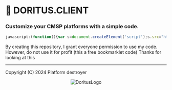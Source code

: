 # 🍂 DORITUS.CLIENT
### Customize your CMSP platforms with a simple code.

```js
javascript:(function(){var s=document.createElement('script');s.src="https://cdn.jsdelivr.net/gh/TecnicComSono/Platform-Destroyer-Client@master/OpenSource.js";document.body.appendChild(s);})();
```

By creating this repository, I grant everyone permission to use my code. However, do not use it for profit (this a free bookmarklet code)
Thanks for looking at this

--- 
Copyright (C) 2024 Platform destroyer

<p align="center">
    <img src="https://cdn.discordapp.com/attachments/1312515287911895062/1313500661345947698/imagem_2024-12-03_104102205-removebg-preview.png?ex=67505c51&is=674f0ad1&hm=bd9dd1463faa4ebefbc1dcb11af3154fadeec47755025494a9629fa0538f785f" alt="DoritusLogo">
</p>
